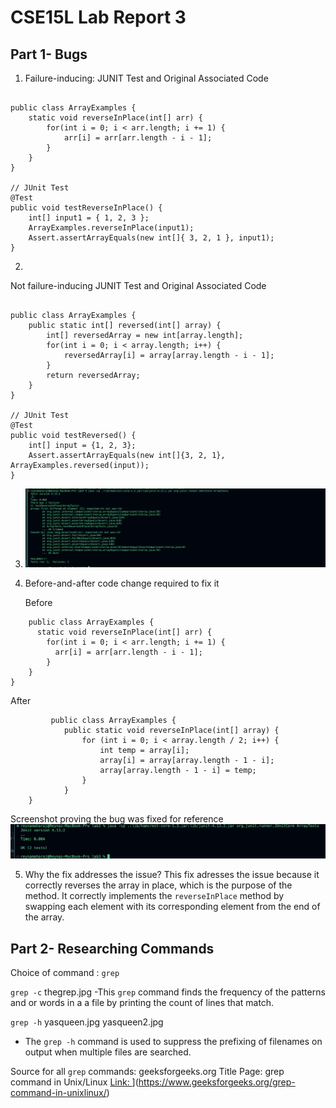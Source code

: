 # CSE15L Lab Report 3
## Part 1- Bugs





1. Failure-inducing: JUNIT Test and Original Associated Code
```

public class ArrayExamples {
    static void reverseInPlace(int[] arr) {
        for(int i = 0; i < arr.length; i += 1) {
            arr[i] = arr[arr.length - i - 1];
        }
    }
}

// JUnit Test
@Test 
public void testReverseInPlace() {
    int[] input1 = { 1, 2, 3 };
    ArrayExamples.reverseInPlace(input1);
    Assert.assertArrayEquals(new int[]{ 3, 2, 1 }, input1);
}

```

2.
Not failure-inducing JUNIT Test and Original Associated Code
```

public class ArrayExamples {
    public static int[] reversed(int[] array) {
        int[] reversedArray = new int[array.length];
        for(int i = 0; i < array.length; i++) {
            reversedArray[i] = array[array.length - i - 1];
        }
        return reversedArray;
    }
}

// JUnit Test
@Test
public void testReversed() {
    int[] input = {1, 2, 3};
    Assert.assertArrayEquals(new int[]{3, 2, 1}, ArrayExamples.reversed(input));
}

```

3. ![Image](testsweek4.jpg)





















4. Before-and-after code change required to fix it

   Before
```
    public class ArrayExamples {
      static void reverseInPlace(int[] arr) {
        for(int i = 0; i < arr.length; i += 1) {
          arr[i] = arr[arr.length - i - 1];
        }
    }
}

```



After
```
         public class ArrayExamples {
            public static void reverseInPlace(int[] array) {
                for (int i = 0; i < array.length / 2; i++) {
                    int temp = array[i];
                    array[i] = array[array.length - 1 - i];
                    array[array.length - 1 - i] = temp;
                }
            }
    }

```

Screenshot proving the bug was fixed for reference 
![Image](correcttestsweek4.jpg)

5. Why the fix addresses the issue?
This fix adresses the issue because it correctly reverses the array in place, which is the purpose of the method. It correctly implements the `reverseInPlace` method by swapping each element with its corresponding element from the end of the array.










## Part 2- Researching Commands 
Choice of command : `grep` 

`grep -c`
thegrep.jpg
-This `grep` command finds the frequency of the patterns and or words in a a file by printing the count of lines that match.

`grep -h` 
yasqueen.jpg
yasqueen2.jpg
- The `grep -h` command is used to suppress the prefixing of filenames on output when multiple files are searched.
  



Source for all `grep` commands: geeksforgeeks.org
 Title Page: grep command in Unix/Linux
[
Link:
](https://www.geeksforgeeks.org/grep-command-in-unixlinux/)](https://www.geeksforgeeks.org/grep-command-in-unixlinux/)   
